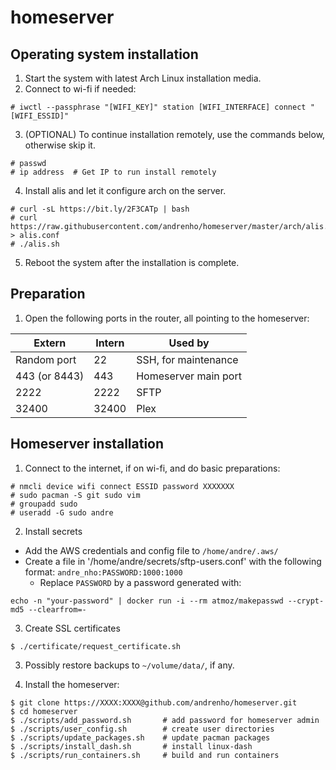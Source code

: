 # homeserver

## Operating system installation

1. Start the system with latest Arch Linux installation media.
2. Connect to wi-fi if needed:

```
# iwctl --passphrase "[WIFI_KEY]" station [WIFI_INTERFACE] connect "[WIFI_ESSID]"
```

3. (OPTIONAL) To continue installation remotely, use the commands below, otherwise skip it.

```
# passwd
# ip address  # Get IP to run install remotely
```

4. Install alis and let it configure arch on the server.

```
# curl -sL https://bit.ly/2F3CATp | bash
# curl https://raw.githubusercontent.com/andrenho/homeserver/master/arch/alis.conf > alis.conf
# ./alis.sh
```

5. Reboot the system after the installation is complete.

## Preparation

1. Open the following ports in the router, all pointing to the homeserver:

| Extern        | Intern | Used by |
|---------------|--------|---------|
| Random port   |    22  | SSH, for maintenance |
| 443 (or 8443) |   443  | Homeserver main port |
| 2222          |  2222  | SFTP |
| 32400         | 32400  | Plex |

## Homeserver installation

1. Connect to the internet, if on wi-fi, and do basic preparations:

```
# nmcli device wifi connect ESSID password XXXXXXX
# sudo pacman -S git sudo vim
# groupadd sudo
# useradd -G sudo andre
```

2. Install secrets
  - Add the AWS credentials and config file to `/home/andre/.aws/`
  - Create a file in '/home/andre/secrets/sftp-users.conf' with the following format: `andre_nho:PASSWORD:1000:1000`
    - Replace `PASSWORD` by a password generated with:
```
echo -n "your-password" | docker run -i --rm atmoz/makepasswd --crypt-md5 --clearfrom=-
```

3. Create SSL certificates
```
$ ./certificate/request_certificate.sh
```

3. Possibly restore backups to `~/volume/data/`, if any.

4. Install the homeserver:

```
$ git clone https://XXXX:XXXX@github.com/andrenho/homeserver.git
$ cd homeserver
$ ./scripts/add_password.sh       # add password for homeserver admin
$ ./scripts/user_config.sh        # create user directories
$ ./scripts/update_packages.sh    # update pacman packages
$ ./scripts/install_dash.sh       # install linux-dash
$ ./scripts/run_containers.sh     # build and run containers
```
